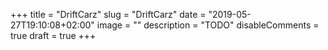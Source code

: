+++
title = "DriftCarz"
slug = "DriftCarz"
date = "2019-05-27T19:10:08+02:00"
image = ""
description = "TODO"
disableComments = true
draft = true
+++